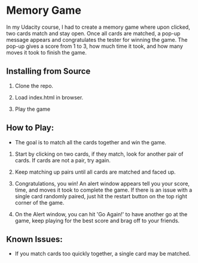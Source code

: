 #  Memory Game

In my Udacity course, I had to create a memory game where upon clicked, two cards match and stay open. Once all cards are matched, a pop-up message appears and congratulates the tester for winning the game. The pop-up gives a score from 1 to 3, how much time it took, and how many moves it took to finish the game. 


## Installing from Source

1. Clone the repo. 

2. Load index.html in browser.

3. Play the game

## How to Play:

* The goal is to match all the cards together and win the game.

1. Start by clicking on two cards, if they match, look for another pair of cards. If cards are not a pair, try again.

2. Keep matching up pairs until all cards are matched and faced up. 

3. Congratulations, you win! An alert window appears tell you your score, time, and moves it took to complete the game. If there is an issue with a single card randomly paired, just hit the restart button on the top right corner of the game. 

4. On the Alert window, you can hit 'Go Again!' to have another go at the game, keep playing for the best score and brag off to your friends.

## Known Issues:

* If you match cards too quickly together, a single card may be matched. 

